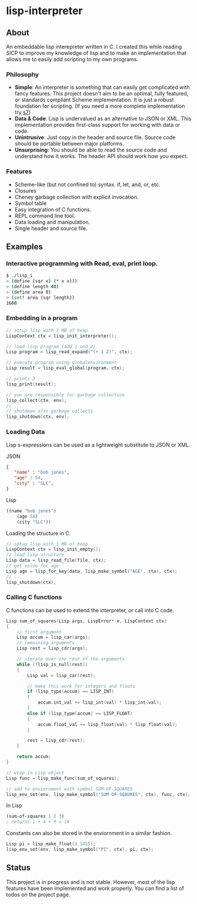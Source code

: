 lisp-interpreter
===============

## About

An embeddable lisp interepreter written in C. I created this while reading SICP to improve my knowledge of lisp and to make an implementation that allows me to easily add scripting to my own programs.


### Philosophy

- **Simple**: An interpreter is something that can easily get complicated with fancy features. This project doesn't aim to be an optimal, fully featured, or standards compliant Scheme implementation. It is just a robust foundation for scripting. (If you need a more complete implementation try [s7](https://ccrma.stanford.edu/software/snd/snd/s7.html))
- **Data & Code**: Lisp is undervalued as an alternative to JSON or XML. This implementation provides first-class support for working with data or code.
- **Unintrusive**: Just copy in the header and source file. Source code should be portable between major platforms.
- **Unsurprising**: You should be able to read the source code and understand how it works. The header API should work how you expect.

### Features

- Scheme-like (but not confined to) syntax. if, let, and, or, etc.
- Closures
- Cheney garbage collection with explicit invocation.
- Symbol table
- Easy integration of C functions.
- REPL command line tool.
- Data loading and manipulation.
- Single header and source file.

## Examples


### Interactive programming with Read, eval, print loop.
```bash
$ ./lisp_i
> (define (sqr x) (* x x)))
> (define length 40)
> (define area 0)
> (set! area (sqr length))
1600
```

### Embedding in a program

```c
// setup lisp with 1 MB of heap
LispContext ctx = lisp_init_interpreter();    

// load lisp program (add 1 and 2)
Lisp program = lisp_read_expand("(+ 1 2)", ctx);    

// execute program using globalenvironment
Lisp result = lisp_eval_global(program, ctx); 

// prints 3
lisp_print(result);

// you are responsible for garbage collection
lisp_collect(ctx, env);     
// ...
// shutdown also garbage collects
lisp_shutdown(ctx, env); 
```

### Loading Data

Lisp s-expressions can be used as a lightweight substitute to JSON or XML. 

JSON 
```json
{
   "name" : "bob jones",
   "age" : 54,
   "city" : "SLC",
}
```

Lisp
```scheme
((name "bob jones") 
    (age 54) 
    (city "SLC"))
```
Loading the structure in C.

```c
// setup lisp with 1 MB of heap
LispContext ctx = lisp_init_empty(); 
// load lisp structure
Lisp data = lisp_read_file(file, ctx); 
// get value for age
Lisp age = lisp_for_key(data, lisp_make_symbol("AGE", ctx), ctx);
// ...
lisp_shutdown(ctx);
```

### Calling C functions

C functions can be used to extend the interpreter, or call into C code.

```c
Lisp sum_of_squares(Lisp args, LispError* e, LispContext ctx)
{
    // first argument
    Lisp accum = lisp_car(args);
    // remaining arguments
    Lisp rest = lisp_cdr(args);

    // iterate over the rest of the arguments
    while (!lisp_is_null(rest))
    {
        Lisp val = lisp_car(rest);

        // make this work for integers and floats
        if (lisp_type(accum) == LISP_INT)
        {
            accum.int_val += lisp_int(val) * lisp_int(val);
        }
        else if (lisp_type(accum) == LISP_FLOAT)
        {
            accum.float_val += lisp_float(val) * lisp_float(val);
        }

        rest = lisp_cdr(rest);
    }

    return accum;
}

// wrap in Lisp object
Lisp func = lisp_make_func(sum_of_squares);

// add to enviornment with symbol SUM-OF-SQUARES
lisp_env_set(env, lisp_make_symbol("SUM-OF-SQAURES", ctx), func, ctx);
```

In Lisp
```scheme
(sum-of-squares 1 2 3)
; returns 1 + 4 + 9 = 14
```
Constants can also be stored in the enviornment in a similar fashion.

```c
Lisp pi = lisp_make_float(3.1415);
lisp_env_set(env, lisp_make_symbol("PI", ctx), pi, ctx);
```

## Status

This project is in progress and is not stable. However, most of the lisp features have been implemented and work properly. You can find a list of todos on the project page.

